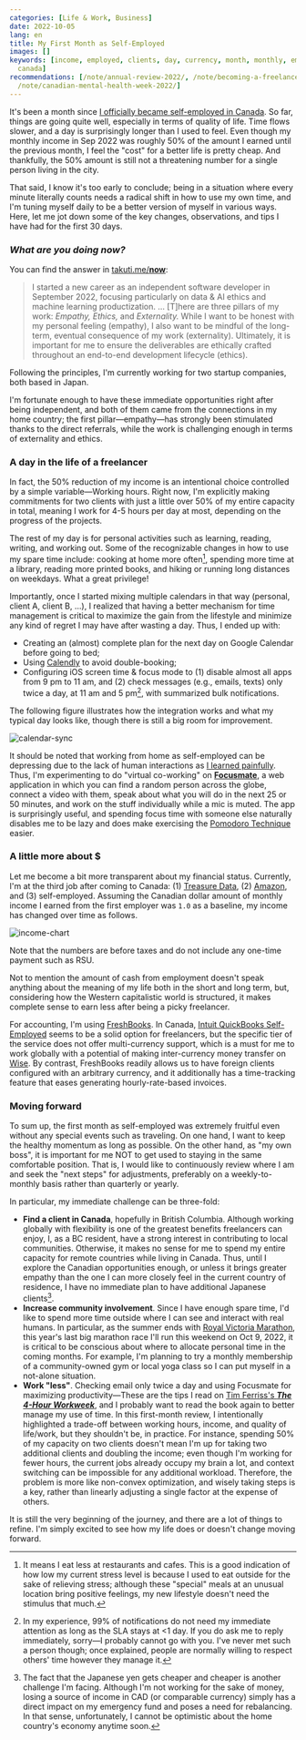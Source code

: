 ```yaml
---
categories: [Life & Work, Business]
date: 2022-10-05
lang: en
title: My First Month as Self-Employed
images: []
keywords: [income, employed, clients, day, currency, month, monthly, empathy, time,
  canada]
recommendations: [/note/annual-review-2022/, /note/becoming-a-freelancer-in-canada/,
  /note/canadian-mental-health-week-2022/]
---
```


It's been a month since [I officially became self-employed in Canada](/note/becoming-a-freelancer-in-canada/). So far, things are going quite well, especially in terms of quality of life. Time flows slower, and a day is surprisingly longer than I used to feel. Even though my monthly income in Sep 2022 was roughly 50% of the amount I earned until the previous month, I feel the "cost" for a better life is pretty cheap. And thankfully, the 50% amount is still not a threatening number for a single person living in the city. 

That said, I know it's too early to conclude; being in a situation where every minute literally counts needs a radical shift in how to use my own time, and I'm tuning myself daily to be a better version of myself in various ways. Here, let me jot down some of the key changes, observations, and tips I have had for the first 30 days.

### *What are you doing now?*

You can find the answer in [takuti.me/**now**](/now/): 

> I started a new career as an independent software developer in September 2022, focusing particularly on data & AI ethics and machine learning productization. … [T]here are three pillars of my work: *Empathy,* *Ethics,* and *Externality.* While I want to be honest with my personal feeling (empathy), I also want to be mindful of the long-term, eventual consequence of my work (externality). Ultimately, it is important for me to ensure the deliverables are ethically crafted throughout an end-to-end development lifecycle (ethics).

Following the principles, I'm currently working for two startup companies, both based in Japan. 

I'm fortunate enough to have these immediate opportunities right after being independent, and both of them came from the connections in my home country; the first pillar—empathy—has strongly been stimulated thanks to the direct referrals, while the work is challenging enough in terms of externality and ethics.

### A day in the life of a freelancer

In fact, the 50% reduction of my income is an intentional choice controlled by a simple variable—Working hours. Right now, I'm explicitly making commitments for two clients with just a little over 50% of my entire capacity in total, meaning I work for 4-5 hours per day at most, depending on the progress of the projects.

The rest of my day is for personal activities such as learning, reading, writing, and working out. Some of the recognizable changes in how to use my spare time include: cooking at home more often[^1], spending more time at a library, reading more printed books, and hiking or running long distances on weekdays. What a great privilege!

Importantly, once I started mixing multiple calendars in that way (personal, client A, client B, …), I realized that having a better mechanism for time management is critical to maximize the gain from the lifestyle and minimize any kind of regret I may have after wasting a day. Thus, I ended up with:

- Creating an (almost) complete plan for the next day on Google Calendar before going to bed;
- Using [Calendly](https://calendly.com/takuti/) to avoid double-booking;
- Configuring iOS screen time & focus mode to (1) disable almost all apps from 9 pm to 11 am, and (2) check messages (e.g., emails, texts) only twice a day, at 11 am and 5 pm[^2], with summarized bulk notifications.

The following figure illustrates how the integration works and what my typical day looks like, though there is still a big room for improvement.

![calendar-sync](/images/first-month-as-self-employed/calendar.png)

It should be noted that working from home as self-employed can be depressing due to the lack of human interactions as [I learned painfully](/note/canadian-mental-health-week-2022/). Thus, I'm experimenting to do "virtual co-working" on [**Focusmate**](https://focusmate.com/), a web application in which you can find a random person across the globe, connect a video with them, speak about what you will do in the next 25 or 50 minutes, and work on the stuff individually while a mic is muted. The app is surprisingly useful, and spending focus time with someone else naturally disables me to be lazy and does make exercising the [Pomodoro Technique](https://en.wikipedia.org/wiki/Pomodoro_Technique) easier.

### A little more about \$

Let me become a bit more transparent about my financial status. Currently, I'm at the third job after coming to Canada: (1) [Treasure Data](/note/relocating-to-canada/), (2) [Amazon](/note/td-to-amazon/), and (3) self-employed. Assuming the Canadian dollar amount of monthly income I earned from the first employer was `1.0` as a baseline, my income has changed over time as follows.

![income-chart](/images/first-month-as-self-employed/income.png)

Note that the numbers are before taxes and do not include any one-time payment such as RSU.

Not to mention the amount of cash from employment doesn't speak anything about the meaning of my life both in the short and long term, but, considering how the Western capitalistic world is structured, it makes complete sense to earn less after being a picky freelancer.

For accounting, I'm using [FreshBooks](https://www.freshbooks.com/en-ca/). In Canada, [Intuit QuickBooks Self-Employed](https://quickbooks.intuit.com/ca/self-employed/) seems to be a solid option for freelancers, but the specific tier of the service does not offer multi-currency support, which is a must for me to work globally with a potential of making inter-currency money transfer on [Wise](https://wise.com/ca/). By contrast, FreshBooks readily allows us to have foreign clients configured with an arbitrary currency, and it additionally has a time-tracking feature that eases generating hourly-rate-based invoices.

### Moving forward

To sum up, the first month as self-employed was extremely fruitful even without any special events such as traveling. On one hand, I want to keep the healthy momentum as long as possible. On the other hand, as "my own boss", it is important for me NOT to get used to staying in the same comfortable position. That is, I would like to continuously review where I am and seek the "next steps" for adjustments, preferably on a weekly-to-monthly basis rather than quarterly or yearly.

In particular, my immediate challenge can be three-fold:

- **Find a client in Canada**, hopefully in British Columbia. Although working globally with flexibility is one of the greatest benefits freelancers can enjoy, I, as a BC resident, have a strong interest in contributing to local communities. Otherwise, it makes no sense for me to spend my entire capacity for remote countries while living in Canada. Thus, until I explore the Canadian opportunities enough, or unless it brings greater empathy than the one I can more closely feel in the current country of residence, I have no immediate plan to have additional Japanese clients[^3].
- **Increase community involvement**. Since I have enough spare time, I'd like to spend more time outside where I can see and interact with real humans. In particular, as the summer ends with [Royal Victoria Marathon](https://www.runvictoriamarathon.com/), this year's last big marathon race I'll run this weekend on Oct 9, 2022, it is critical to be conscious about where to allocate personal time in the coming months. For example, I'm planning to try a monthly membership of a community-owned gym or local yoga class so I can put myself in a not-alone situation.
- **Work "less"**. Checking email only twice a day and using Focusmate for maximizing productivity—These are the tips I read on [Tim Ferriss's ***The 4-Hour Workweek***](https://amzn.to/3e1zyWR), and I probably want to read the book again to better manage my use of time. In this first-month review, I intentionally highlighted a trade-off between working hours, income, and quality of life/work, but they shouldn't be, in practice. For instance, spending 50% of my capacity on two clients doesn't mean I'm up for taking two additional clients and doubling the income; even though I'm working for fewer hours, the current jobs already occupy my brain a lot, and context switching can be impossible for any additional workload. Therefore, the problem is more like non-convex optimization, and wisely taking steps is a key, rather than linearly adjusting a single factor at the expense of others.

It is still the very beginning of the journey, and there are a lot of things to refine. I'm simply excited to see how my life does or doesn't change moving forward.

[^1]: It means I eat less at restaurants and cafes. This is a good indication of how low my current stress level is because I used to eat outside for the sake of relieving stress; although these "special" meals at an unusual location bring positive feelings, my new lifestyle doesn't need the stimulus that much.
[^2]: In my experience, 99% of notifications do not need my immediate attention as long as the SLA stays at <1 day. If you do ask me to reply immediately, sorry—I probably cannot go with you. I've never met such a person though; once explained, people are normally willing to respect others' time however they manage it.
[^3]: The fact that the Japanese yen gets cheaper and cheaper is another challenge I'm facing. Although I'm not working for the sake of money, losing a source of income in CAD (or comparable currency) simply has a direct impact on my emergency fund and poses a need for rebalancing. In that sense, unfortunately, I cannot be optimistic about the home country's economy anytime soon.
